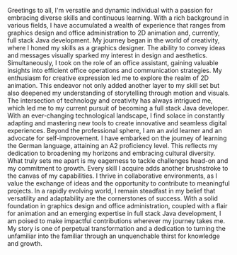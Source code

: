 Greetings to all, I'm versatile and dynamic individual with a passion for embracing diverse skills and continuous learning. With a rich background in various fields, I have accumulated a wealth of experience that ranges from graphics design and office administration to 2D animation and, currently, full stack Java development.
My journey began in the world of creativity, where I honed my skills as a graphics designer. The ability to convey ideas and messages visually sparked my interest in design and aesthetics. Simultaneously, I took on the role of an office assistant, gaining valuable insights into efficient office operations and communication strategies.
My enthusiasm for creative expression led me to explore the realm of 2D animation. This endeavor not only added another layer to my skill set but also deepened my understanding of storytelling through motion and visuals. The intersection of technology and creativity has always intrigued me, which led me to my current pursuit of becoming a full stack Java developer. With an ever-changing technological landscape, I find solace in constantly adapting and mastering new tools to create innovative and seamless digital experiences.
Beyond the professional sphere, I am an avid learner and an advocate for self-improvement. I have embarked on the journey of learning the German language, attaining an A2 proficiency level. This reflects my dedication to broadening my horizons and embracing cultural diversity.
What truly sets me apart is my eagerness to tackle challenges head-on and my commitment to growth. Every skill I acquire adds another brushstroke to the canvas of my capabilities. I thrive in collaborative environments, as I value the exchange of ideas and the opportunity to contribute to meaningful projects.
In a rapidly evolving world, I remain steadfast in my belief that versatility and adaptability are the cornerstones of success. With a solid foundation in graphics design and office administration, coupled with a flair for animation and an emerging expertise in full stack Java development, I am poised to make impactful contributions wherever my journey takes me. My story is one of perpetual transformation and a dedication to turning the unfamiliar into the familiar through an unquenchable thirst for knowledge and growth.
<!---
rvanjali007/rvanjali007 is a ✨ special ✨ repository because its `README.md` (this file) appears on your GitHub profile.
You can click the Preview link to take a look at your changes.
--->
